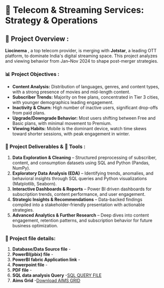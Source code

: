 # 📡 Telecom & Streaming Services: Strategy & Operations
## 📌 Project Overview :
**Liocinema** , a top telecom provider, is merging with **Jotstar**, a leading OTT platform, to dominate India's digital streaming space. 
This project analyzes and viewing behavior from Jan–Nov 2024 to shape post-merger strategies.
### 📊 Project Objectives :
- **Content Analysis:** Distribution of languages, genres, and content types, with a strong presence of movies and mid-length content.  
- **Subscriber Trends:** Majority on free plans, concentrated in Tier 3 cities, with younger demographics leading engagement.  
- **Inactivity & Churn:** High number of inactive users, significant drop-offs from paid plans.  
- **Upgrade/Downgrade Behavior:** Most users shifting between Free and Basic plans, with minimal movement to Premium.  
- **Viewing Habits:** Mobile is the dominant device, watch time skews toward shorter sessions, with peak engagement in winter.  
### 📂 Project Deliverables & 🔧 Tools :
1. **Data Exploration & Cleaning** – Structured preprocessing of subscriber, content, and consumption datasets using SQL and Python (Pandas, NumPy).  
2. **Exploratory Data Analysis (EDA)** – Identifying trends, anomalies, and behavioral insights through SQL queries and Python visualizations (Matplotlib, Seaborn).  
3. **Interactive Dashboards & Reports** – Power BI driven dashboards for subscription trends, content performance, and user engagement.  
4. **Strategic Insights & Recommendations** – Data-backed findings compiled into a stakeholder-friendly presentation with actionable strategies.  
5. **Advanced Analytics & Further Research** – Deep dives into content engagement, retention patterns, and subscription behavior for future business optimization.  
### 📝 Project file details: 
1. **Database/Data Source file** -
2. **PowerBI(pbix) file** -
3. **PowerBI fabric Application link** -
4. **Powerpoint file** -
5. **PDF file** -
6. **SQL data analysis Query** -[SQL QUERY FILE](https://github.com/Aniru1105/Telecom_Analysis/blob/main/JOTSTAR%26LIOCINEMA%20%5BSQL%20ANALYSIS%5D.sql)
7. **Aims Grid** -[Download AIMS GRID](https://github.com/Aniru1105/Telecom_Analysis/blob/main/AIMS%20GRID%20JOTSTAR%20AND%20LIOCINEMA.pptx)
   
  
   

